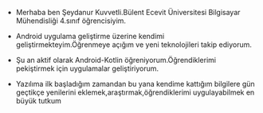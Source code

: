<ul>
	<li>Merhaba ben Şeydanur Kuvvetli.Bülent Ecevit Üniversitesi Bilgisayar Mühendisliği 4.sınıf öğrencisiyim.</li>
</ul>
<ul>
	<li>Android uygulama geliştirme üzerine kendimi geliştirmekteyim.Öğrenmeye açığım ve yeni teknolojileri takip ediyorum.</li>
</ul>
<ul>
	<li>Şu an aktif olarak Android-Kotlin öğreniyorum.Öğrendiklerimi pekiştirmek için uygulamalar geliştiriyorum.</li>
</ul>
<ul>
	<li>Yazılıma ilk başladığım zamandan bu yana kendime kattığım bilgilere gün geçtikçe yenilerini eklemek,araştırmak,öğrendiklerimi uygulayabilmek en büyük tutkum</li>
</ul>




<!--
**seydanurkuvvetli/seydanurkuvvetli** is a ✨ _special_ ✨ repository because its `README.md` (this file) appears on your GitHub profile.

Here are some ideas to get you started:

- 🔭 I’m currently working on ...
- 🌱 I’m currently learning ...
- 👯 I’m looking to collaborate on ...
- 🤔 I’m looking for help with ...
- 💬 Ask me about ...
- 📫 How to reach me: ...
- 😄 Pronouns: ...
- ⚡ Fun fact: ...
-->
